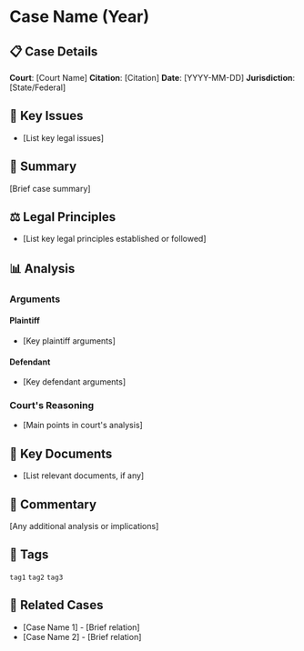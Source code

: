 # Case Name (Year)

## 📋 Case Details
**Court**: [Court Name]
**Citation**: [Citation]
**Date**: [YYYY-MM-DD]
**Jurisdiction**: [State/Federal]

## 🔑 Key Issues
- [List key legal issues]

## 📝 Summary
[Brief case summary]

## ⚖️ Legal Principles
- [List key legal principles established or followed]

## 📊 Analysis
### Arguments
#### Plaintiff
- [Key plaintiff arguments]

#### Defendant
- [Key defendant arguments]

### Court's Reasoning
- [Main points in court's analysis]

## 📑 Key Documents
- [List relevant documents, if any]

## 💭 Commentary
[Any additional analysis or implications]

## 🔖 Tags
`tag1` `tag2` `tag3`

## 🔗 Related Cases
- [Case Name 1] - [Brief relation]
- [Case Name 2] - [Brief relation]
